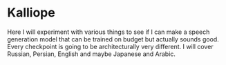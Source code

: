 # Kalliope

Here I will experiment with various things to see if I can make a speech generation model that can be trained on budget but actually sounds good. <br>
Every checkpoint is going to be architecturally very different. I will cover Russian, Persian, English and maybe Japanese and Arabic.
